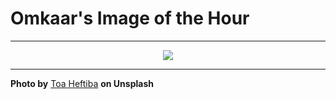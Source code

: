 # Omkaar's Image of the Hour

---

<div align="center">

<a href="https://unsplash.com/photos/motorcyclist-stands-on-his-bike-in-a-parking-garage-BP26h1ZWl_A">
  <img src="https://images.unsplash.com/photo-1743701168213-89acf87d972c?crop=entropy&cs=tinysrgb&fit=max&fm=jpg&ixid=M3w3NjA2Nzh8MHwxfHJhbmRvbXx8fHx8fHx8fDE3NTE3MDYwMDB8&ixlib=rb-4.1.0&q=80&w=1080" style="max-width:100%; height:auto;">
</a>



</div>

---

**Photo by** [Toa Heftiba](https://unsplash.com/@heftiba) **on Unsplash**
